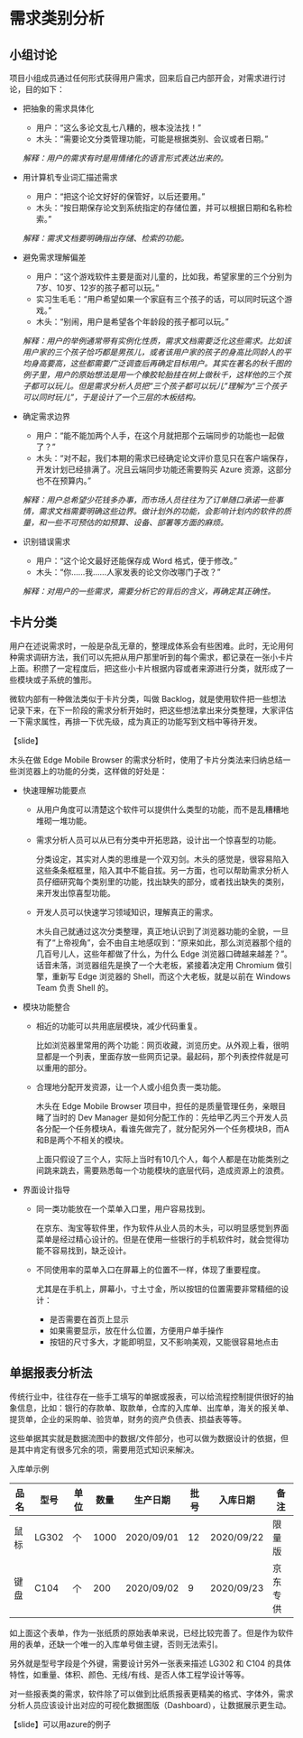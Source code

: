 # 需求类别分析

## 小组讨论

项目小组成员通过任何形式获得用户需求，回来后自己内部开会，对需求进行讨论，目的如下：
- 把抽象的需求具体化
  - 用户：“这么多论文乱七八糟的，根本没法找！”
  - 木头：“需要论文分类管理功能，可能是根据类别、会议或者日期。”
  
  *解释：用户的需求有时是用情绪化的语言形式表达出来的。*

- 用计算机专业词汇描述需求
  - 用户：“把这个论文好好的保管好，以后还要用。”
  - 木头：“按日期保存论文到系统指定的存储位置，并可以根据日期和名称检索。”

  *解释：需求文档要明确指出存储、检索的功能。*

- 避免需求理解偏差
  - 用户：“这个游戏软件主要是面对儿童的，比如我，希望家里的三个分别为7岁、10岁、12岁的孩子都可以玩。”
  - 实习生毛毛：“用户希望如果一个家庭有三个孩子的话，可以同时玩这个游戏。”
  - 木头：“别闹，用户是希望各个年龄段的孩子都可以玩。”
  
  *解释：用户的举例通常带有实例化性质，需求文档需要泛化这些需求。比如该用户家的三个孩子恰巧都是男孩儿，或者该用户家的孩子的身高比同龄人的平均身高要高，这些都需要广泛调查后再确定目标用户。其实在著名的秋千图的例子里，用户的原始想法是用一个橡胶轮胎挂在树上做秋千，这样他的三个孩子都可以玩儿。但是需求分析人员把“三个孩子都可以玩儿”理解为“三个孩子可以同时玩儿”，于是设计了一个三层的木板结构。*

- 确定需求边界
  - 用户：“能不能加两个人手，在这个月就把那个云端同步的功能也一起做了？”
  - 木头：“对不起，我们本期的需求已经确定论文评价意见只在客户端保存，开发计划已经排满了。况且云端同步功能还需要购买 Azure 资源，这部分也不在预算内。”

  *解释：用户总希望少花钱多办事，而市场人员往往为了订单随口承诺一些事情，需求文档需要明确这些边界。做计划外的功能，会影响计划内的软件的质量，和一些不可预估的如预算、设备、部署等方面的麻烦。*

- 识别错误需求
  - 用户：“这个论文最好还能保存成 Word 格式，便于修改。”
  - 木头：“你......我......人家发表的论文你改哪门子改？”
  
  *解释：对用户的一些需求，需要分析它的背后的含义，再确定其正确性。*

## 卡片分类

用户在述说需求时，一般是杂乱无章的，整理成体系会有些困难。此时，无论用何种需求调研方法，我们可以先把从用户那里听到的每个需求，都记录在一张小卡片上面。积攒了一定程度后，把这些小卡片根据内容或者来源进行分类，就形成了一些模块或子系统的雏形。

微软内部有一种做法类似于卡片分类，叫做 Backlog，就是使用软件把一些想法记录下来，在下一阶段的需求分析开始时，把这些想法拿出来分类整理，大家评估一下需求属性，再排一下优先级，成为真正的功能写到文档中等待开发。

【slide】

木头在做 Edge Mobile Browser 的需求分析时，使用了卡片分类法来归纳总结一些浏览器上的功能的分类，这样做的好处是：

- 快速理解功能要点
  
  - 从用户角度可以清楚这个软件可以提供什么类型的功能，而不是乱糟糟地堆砌一堆功能。
  
  - 需求分析人员可以从已有分类中开拓思路，设计出一个惊喜型的功能。

    分类设定，其实对人类的思维是一个双刃剑。木头的感觉是，很容易陷入这些条条框框里，陷入其中不能自拔。另一方面，也可以帮助需求分析人员仔细研究每个类别里的功能，找出缺失的部分，或者找出缺失的类别，来开发出惊喜型功能。

  - 开发人员可以快速学习领域知识，理解真正的需求。
  
    木头自己就通过这次分类整理，真正地认识到了浏览器功能的全貌，一旦有了“上帝视角”，会不由自主地感叹到：“原来如此，那么浏览器那个组的几百号儿人，这些年都做了什么，为什么 Edge 浏览器口碑越来越差？”。话音未落，浏览器组先是换了一个大老板，紧接着决定用 Chromium 做引擎，重新写 Edge 浏览器的 Shell，而这个大老板，就是以前在 Windows Team 负责 Shell 的。
  
- 模块功能整合
  
  - 相近的功能可以共用底层模块，减少代码重复。

    比如浏览器里常用的两个功能：网页收藏，浏览历史。从外观上看，很明显都是一个列表，里面存放一些网页记录。最起码，那个列表控件就是可以重用的部分。
  
  - 合理地分配开发资源，让一个人或小组负责一类功能。
    
    木头在 Edge Mobile Browser 项目中，担任的是质量管理任务，亲眼目睹了当时的 Dev Manager 是如何分配工作的：先给甲乙丙三个开发人员各分配一个任务模块A，看谁先做完了，就分配另外一个任务模块B，而A和B是两个不相关的模块。

    上面只假设了三个人，实际上当时有10几个人，每个人都是在功能类别之间跳来跳去，需要熟悉每一个功能模块的底层代码，造成资源上的浪费。
  
- 界面设计指导
  
  - 同一类功能放在一个菜单入口里，用户容易找到。

    在京东、淘宝等软件里，作为软件从业人员的木头，可以明显感觉到界面菜单是经过精心设计的。但是在使用一些银行的手机软件时，就会觉得功能不容易找到，缺乏设计。

  - 不同使用率的菜单入口在屏幕上的位置不一样，体现了重要程度。

    尤其是在手机上，屏幕小，寸土寸金，所以按钮的位置需要非常精细的设计：
    - 是否需要在首页上显示
    - 如果需要显示，放在什么位置，方便用户单手操作
    - 按钮的尺寸多大，才能即明显，又不影响美观，又能很容易地点击

## 单据报表分析法

  传统行业中，往往存在一些手工填写的单据或报表，可以给流程控制提供很好的抽象信息，比如：银行的存款单、取款单，仓库的入库单、出库单，海关的报关单、提货单，企业的采购单、验货单，财务的资产负债表、损益表等等。
  
  这些单据其实就是数据流图中的数据/文件部分，也可以做为数据设计的依据，但是其中肯定有很多冗余的项，需要用范式知识来解决。

入库单示例

|品名|型号|单位|数量|生产日期|批号|入库日期|备注|
|--|--|--|--|--|--|--|--
|鼠标|LG302|个|1000|2020/09/01|12|2020/09/22|限量版|
|键盘|C104|个|200|2020/09/02|9|2020/09/23|京东专供|

如上面这个表单，作为一张纸质的原始表单来说，已经比较完善了。但是作为软件用的表单，还缺一个唯一的入库单号做主键，否则无法索引。

另外就是型号字段是个外键，需要设计另外一张表来描述 LG302 和 C104 的具体特性，如重量、体积、颜色、无线/有线、是否人体工程学设计等等。

对一些报表类的需求，软件除了可以做到比纸质报表更精美的格式、字体外，需求分析人员应该设计出对应的可视化数据图版（Dashboard），让数据展示更生动。

【slide】可以用azure的例子


